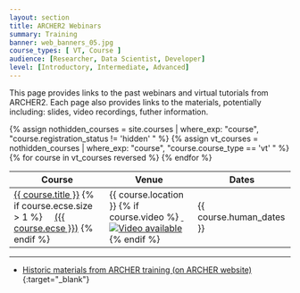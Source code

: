 ```yaml
---
layout: section
title: ARCHER2 Webinars
summary: Training 
banner: web_banners_05.jpg
course_types: [ VT, Course ]
audience: [Researcher, Data Scientist, Developer]
level: [Introductory, Intermediate, Advanced]
---
```


This page provides links to the past webinars and virtual tutorials from ARCHER2. Each page also provides links to the 
materials, potentially including: slides, video recordings, futher information.

<!--

<div>
Filter courses by course type :
{% for ct in page.course_types %}
<a href="/training/materials/{{ ct | slugify }}" ><code  style="font-size:15px;"><nobr>{{ ct }}</nobr></code>&nbsp;</a>
{% endfor %} 
<a href="/training/materials/" ><code  style="font-size:15px;"><nobr>All courses</nobr></code>&nbsp;</a>   
</div>

<div>
Filter courses by course Level :
{% for level in page.level %}
<a href="/training/materials/{{ level | slugify }}" ><code  style="font-size:15px;"><nobr>{{ level }}</nobr></code>&nbsp;</a>
{% endfor %} 
<a href="/training/materials/" ><code  style="font-size:15px;"><nobr>All courses</nobr></code>&nbsp;</a>   
</div>


<div>
Filter courses by course target audience :
{% for audience in page.audience %}
<a href="/training/materials/{{ audience | slugify }}" ><code  style="font-size:15px;"><nobr>{{ audience }}</nobr></code>&nbsp;</a>
{% endfor %} 
<a href="/training/materials/" ><code  style="font-size:15px;"><nobr>All courses</nobr></code>&nbsp;</a>   
</div>

-->


<div class="table-responsive">
  <table class="table table-striped">
    <thead>
      <tr>
        <th>Course</th>
        <th>Venue</th>
        <th>Dates</th>
      </tr>
    </thead>
    <tbody>
<!--
      {% assign filtered_courses = site.courses | where_exp: "course", "course.end_date < site.time" %}
-->
	  {% assign nothidden_courses = site.courses | where_exp: "course", "course.registration_status != 'hidden' " %}
	  {% assign vt_courses = nothidden_courses  | where_exp: "course", "course.course_type == 'vt' " %}
      {% for course in vt_courses reversed %}
      <tr>
      <td>
        <a href="{{ course.url }}">{{ course.title }}</a>
{% if course.ecse.size > 1 %}
&nbsp; &nbsp; 
        <a href="{{ site.baseurl }}/ecse/reports/{{ course.ecse }}">({{ course.ecse }})</a>
{% endif %}
      </td>
      <td>
        {{ course.location }}
		{% if course.video  %}
			<a href="{{ course.url }}#video">
			&nbsp;<img src="{{ base.url }}/img/video.png" alt="Video available"/>
			</a> 
		{% endif %} 
      </td>
      <td>
        {{ course.human_dates }}
      </td>
     </tr>
      {% endfor %}
    </tbody>
  </table>
</div>

---

* [Historic materials from ARCHER training (on ARCHER website)](http://www.archer.ac.uk/training/past_courses.php){:target="_blank"}
